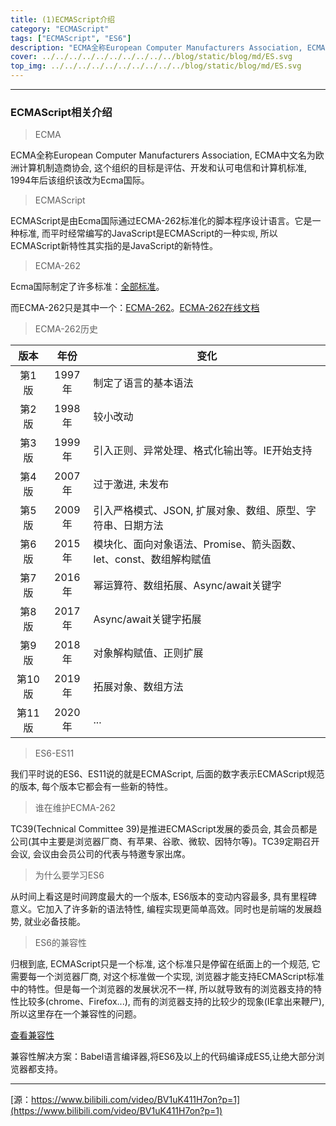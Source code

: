 ```yaml
---
title: (1)ECMAScript介绍
category: "ECMAScript"
tags: ["ECMAScript", "ES6"]
description: "ECMA全称European Computer Manufacturers Association, ECMA中文名为欧洲计算机制造商协会, 这个组织的目标是评估、开发和认可电信和计算机标准, 1994年后该组织该改为Ecma国际。"
cover: ../../../../../../../../../../blog/static/blog/md/ES.svg
top_img: ../../../../../../../../../../blog/static/blog/md/ES.svg
---
```


***

### ECMAScript相关介绍

> ECMA

ECMA全称European Computer Manufacturers Association, ECMA中文名为欧洲计算机制造商协会, 这个组织的目标是评估、开发和认可电信和计算机标准, 1994年后该组织该改为Ecma国际。

> ECMAScript

ECMAScript是由Ecma国际通过ECMA-262标准化的脚本程序设计语言。它是一种标准, 而平时经常编写的JavaScript是ECMAScript的一种`实现`, 所以ECMAScript新特性其实指的是JavaScript的新特性。

> ECMA-262

Ecma国际制定了许多标准：[全部标准](https://www.ecma-international.org/publications-and-standards/standards/)。

而ECMA-262只是其中一个：[ECMA-262](https://www.ecma-international.org/publications-and-standards/standards/ecma-262/)。[ECMA-262在线文档](https://262.ecma-international.org/12.0/)

> ECMA-262历史

|  版本  |  年份  | 变化                                                         |
| :----: | :----: | ------------------------------------------------------------ |
| 第1版  | 1997年 | 制定了语言的基本语法                                         |
| 第2版  | 1998年 | 较小改动                                                     |
| 第3版  | 1999年 | 引入正则、异常处理、格式化输出等。IE开始支持                 |
| 第4版  | 2007年 | 过于激进, 未发布                                             |
| 第5版  | 2009年 | 引入严格模式、JSON, 扩展对象、数组、原型、字符串、日期方法   |
| 第6版  | 2015年 | 模块化、面向对象语法、Promise、箭头函数、let、const、数组解构赋值 |
| 第7版  | 2016年 | 幂运算符、数组拓展、Async/await关键字                        |
| 第8版  | 2017年 | Async/await关键字拓展                                        |
| 第9版  | 2018年 | 对象解构赋值、正则扩展                                       |
| 第10版 | 2019年 | 拓展对象、数组方法                                           |
| 第11版 | 2020年 | ...                                                          |

> ES6-ES11

我们平时说的ES6、ES11说的就是ECMAScript, 后面的数字表示ECMAScript规范的版本, 每个版本它都会有一些新的特性。

> 谁在维护ECMA-262

TC39(Technical Committee 39)是推进ECMAScript发展的委员会, 其会员都是公司(其中主要是浏览器厂商、有苹果、谷歌、微软、因特尔等)。TC39定期召开会议, 会议由会员公司的代表与特邀专家出席。

> 为什么要学习ES6

从时间上看这是时间跨度最大的一个版本, ES6版本的变动内容最多, 具有里程碑意义。它加入了许多新的语法特性, 编程实现更简单高效。同时也是前端的发展趋势, 就业必备技能。

> ES6的兼容性

归根到底, ECMAScript只是一个标准, 这个标准只是停留在纸面上的一个规范, 它需要每一个浏览器厂商, 对这个标准做一个实现, 浏览器才能支持ECMAScript标准中的特性。但是每一个浏览器的发展状况不一样, 所以就导致有的浏览器支持的特性比较多(chrome、Firefox...), 而有的浏览器支持的比较少的现象(IE拿出来鞭尸), 所以这里存在一个兼容性的问题。

[查看兼容性](https://kangax.github.io/compat-table/es6/)

兼容性解决方案：Babel语言编译器,将ES6及以上的代码编译成ES5,让绝大部分浏览器都支持。

***

[源：https://www.bilibili.com/video/BV1uK411H7on?p=1](https://www.bilibili.com/video/BV1uK411H7on?p=1)